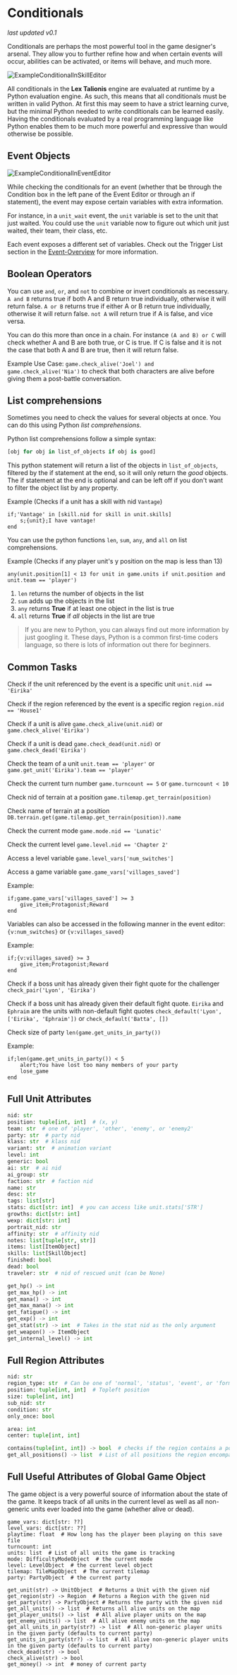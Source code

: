 # Conditionals

_last updated v0.1_

Conditionals are perhaps the most powerful tool in the game designer's arsenal. They allow you to further refine how and when certain events will occur, abilities can be activated, or items will behave, and much more.

![ExampleConditionalInSkillEditor](images/SkillEditorConditional.png)

All conditionals in the **Lex Talionis** engine are evaluated at runtime by a Python evaluation engine. As such, this means that all conditionals must be written in valid Python. At first this may seem to have a strict learning curve, but the minimal Python needed to write conditionals can be learned easily. Having the conditionals evaluated by a real programming language like Python enables them to be much more powerful and expressive than would otherwise be possible.

## Event Objects

![ExampleConditionalInEventEditor](images/EventEditorCondition.png)

While checking the conditionals for an event (whether that be through the Condition box in the left pane of the Event Editor or through an if statement), the event may expose certain variables with extra information.

For instance, in a `unit_wait` event, the `unit` variable is set to the unit that just waited. You could use the `unit` variable now to figure out which unit just waited, their team, their class, etc.

Each event exposes a different set of variables. Check out the Trigger List section in the [Event-Overview](EventOverview) for more information.

## Boolean Operators

You can use `and`, `or`, and `not` to combine or invert conditionals as necessary. `A and B` returns true if both A and B return true individually, otherwise it will return false. `A or B` returns true if either A or B return true individually, otherwise it will return false. `not A` will return true if A is false, and vice versa.

You can do this more than once in a chain. For instance `(A and B) or C` will check whether A and B are both true, or C is true. If C is false and it is not the case that both A and B are true, then it will return false.

Example Use Case: `game.check_alive('Joel') and game.check_alive('Nia')` to check that both characters are alive before giving them a post-battle conversation.

## List comprehensions

Sometimes you need to check the values for several objects at once. You can do this using Python *list comprehensions*.

Python list comprehensions follow a simple syntax:

```python
[obj for obj in list_of_objects if obj is good]
```

This python statement will return a list of the objects in `list_of_objects`, filtered by the if statement at the end, so it will only return the *good* objects. The if statement at the end is optional and can be left off if you don't want to filter the object list by any property.

Example (Checks if a unit has a skill with nid `Vantage`)
```
if;'Vantage' in [skill.nid for skill in unit.skills]
    s;{unit};I have vantage!
end
```

You can use the python functions `len`, `sum`, `any`, and `all` on list comprehensions.

Example (Checks if any player unit's y position on the map is less than 13)
```
any(unit.position[1] < 13 for unit in game.units if unit.position and unit.team == 'player')
```

1. `len` returns the number of objects in the list
2. `sum` adds up the objects in the list
3. `any` returns **True** if at least one object in the list is true
4. `all` returns **True** if *all* objects in the list are true

> If you are new to Python, you can always find out more information by just googling it. These days, Python is a common first-time coders language, so there is lots of information out there for beginners.

## Common Tasks

Check if the unit referenced by the event is a specific unit
`unit.nid == 'Eirika'`

Check if the region referenced by the event is a specific region
`region.nid == 'House1'`

Check if a unit is alive
`game.check_alive(unit.nid)` or `game.check_alive('Eirika')`

Check if a unit is dead
`game.check_dead(unit.nid)` or `game.check_dead('Eirika')`

Check the team of a unit
`unit.team == 'player'` or `game.get_unit('Eirika').team == 'player'`

Check the current turn number
`game.turncount == 5` or `game.turncount < 10`

Check nid of terrain at a position
`game.tilemap.get_terrain(position)`

Check name of terrain at a position
`DB.terrain.get(game.tilemap.get_terrain(position)).name`

Check the current mode
`game.mode.nid == 'Lunatic'`

Check the current level
`game.level.nid == 'Chapter 2'`

Access a level variable
`game.level_vars['num_switches']`

Access a game variable
`game.game_vars['villages_saved']`

Example:
```
if;game.game_vars['villages_saved'] >= 3
    give_item;Protagonist;Reward
end
```

Variables can also be accessed in the following manner in the event editor:
`{v:num_switches}` or `{v:villages_saved}`

Example:
```
if;{v:villages_saved} >= 3
    give_item;Protagonist;Reward
end
```

Check if a boss unit has already given their fight quote for the challenger
`check_pair('Lyon', 'Eirika')`

Check if a boss unit has already given their default fight quote. `Eirika` and `Ephraim` are the units with non-default fight quotes
`check_default('Lyon', ['Eirika', 'Ephraim'])` or `check_default('Batta', [])`

Check size of party
`len(game.get_units_in_party())`

Example:
```
if;len(game.get_units_in_party()) < 5
    alert;You have lost too many members of your party
    lose_game
end
```

## Full Unit Attributes

```python
nid: str
position: tuple[int, int]  # (x, y)
team: str  # one of 'player', 'other', 'enemy', or 'enemy2'
party: str  # party nid
klass: str  # klass nid
variant: str  # animation variant
level: int
generic: bool
ai: str  # ai nid
ai_group: str
faction: str  # faction nid
name: str
desc: str
tags: list[str]
stats: dict[str: int]  # you can access like unit.stats['STR']
growths: dict[str: int]
wexp: dict[str: int]
portrait_nid: str
affinity: str  # affinity nid
notes: list[tuple[str, str]]
items: list[ItemObject]
skills: list[SkillObject]
finished: bool
dead: bool
traveler: str  # nid of rescued unit (can be None)

get_hp() -> int
get_max_hp() -> int
get_mana() -> int
get_max_mana() -> int
get_fatigue() -> int
get_exp() -> int
get_stat(str) -> int  # Takes in the stat nid as the only argument
get_weapon() -> ItemObject
get_internal_level() -> int
```

## Full Region Attributes

```python
nid: str
region_type: str  # Can be one of 'normal', 'status', 'event', or 'formation'
position: tuple[int, int]  # Topleft position
size: tuple[int, int]
sub_nid: str
condition: str
only_once: bool

area: int
center: tuple[int, int]

contains(tuple[int, int]) -> bool  # checks if the region contains a position
get_all_positions() -> list  # List of all positions the region encompasses
```

## Full Useful Attributes of Global Game Object

The game object is a very powerful source of information about the state of the game. It keeps track of all units in the current level as well as all non-generic units ever loaded into the game (whether alive or dead).

```
game_vars: dict[str: ??]
level_vars: dict[str: ??]
playtime: float  # How long has the player been playing on this save file
turncount: int
units: list  # List of all units the game is tracking
mode: DifficultyModeObject  # the current mode
level: LevelObject  # the current level object
tilemap: TileMapObject  # The current tilemap
party: PartyObject  # the current party

get_unit(str) -> UnitObject  # Returns a Unit with the given nid
get_region(str) -> Region  # Returns a Region with the given nid
get_party(str) -> PartyObject # Returns the party with the given nid
get_all_units() -> list  # Returns all alive units on the map
get_player_units() -> list  # All alive player units on the map
get_enemy_units() -> list  # All alive enemy units on the map
get_all_units_in_party(str?) -> list  # All non-generic player units in the given party (defaults to current party)
get_units_in_party(str?) -> list  # All alive non-generic player units in the given party (defaults to current party)
check_dead(str) -> bool
check_alive(str) -> bool
get_money() -> int  # money of current party
```
